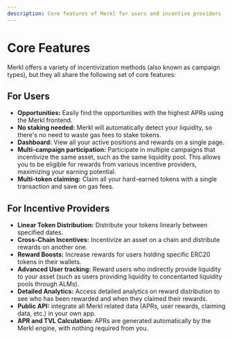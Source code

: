 ```yaml
---
description: Core features of Merkl for users and incentive providers
---
```


# Core Features

Merkl offers a variety of incentivization methods (also known as campaign types), but they all share the following set of core features:

## For Users

* **Opportunities:** Easily find the opportunities with the highest APRs using the Merkl frontend.
* **No staking needed:** Merkl will automatically detect your liquidity, so there's no need to waste gas fees to stake tokens.
* **Dashboard:** View all your active positions and rewards on a single page.
* **Multi-campaign participation:** Participate in multiple campaigns that incentivize the same asset, such as the same liquidity pool. This allows you to be eligible for rewards from various incentive providers, maximizing your earning potential.
* **Multi-token claiming:** Claim all your hard-earned tokens with a single transaction and save on gas fees.

## For Incentive Providers

* **Linear Token Distribution:** Distribute your tokens linearly between specified dates.
* **Cross-Chain Incentives:** Incentivize an asset on a chain and distribute rewards on another one.
* **Reward Boosts:** Increase rewards for users holding specific ERC20 tokens in their wallets.
* **Advanced User tracking:** Reward users who indirectly provide liquidity to your asset (such as users providing liquidity to concentarted liquidity pools through ALMs).
* **Detailed Analytics:** Access detailed analytics on reward distribution to see who has been rewarded and when they claimed their rewards.
* **Public API:** integrate all Merkl related data (APRs, user rewards, claiming data, etc.) in your own app.
* **APR and TVL Calculation:** APRs are generated automatically by the Merkl engine, with nothing required from you.
